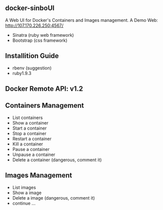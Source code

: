 ## docker-sinboUI
A Web UI for Docker's Containers and Images management.
A Demo Web: http://107.170.226.250:4567/

* Sinatra (ruby web framework)
* Bootstrap (css framework)

## Installition Guide
* rbenv (suggestion)
* ruby1.9.3

## Docker Remote API: v1.2

## Containers Management
* List containers
* Show a container
* Start a container
* Stop a container
* Restart a container
* Kill a container
* Pause a container
* Unpause a container
* Delete a container (dangerous, comment it)

## Images Management
* List images
* Show a image
* Delete a image (dangerous, comment it)
* continue ...


